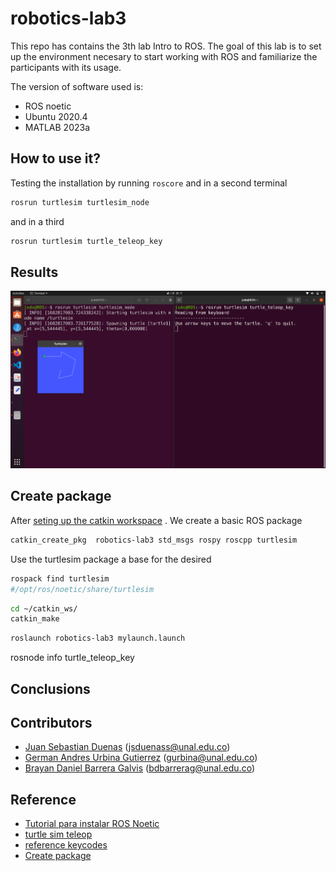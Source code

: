 # robotics-lab3
This repo has contains the 3th lab Intro to ROS. The goal of this lab is to set up the environment necesary to start working with ROS and familiarize the participants with its usage.

The version of software used is:
- ROS noetic  
- Ubuntu 2020.4 
- MATLAB 2023a

## How to use it?
Testing the installation by running `roscore` and in a second terminal

```bash
rosrun turtlesim turtlesim_node
```

and in a third

```bash
rosrun turtlesim turtle_teleop_key 
```

## Results
![turtlesim](./media/turtlesim.png)

## Create package
After [seting up the catkin workspace](http://wiki.ros.org/catkin/Tutorials/create_a_workspace) . We create a basic ROS package

```bash
catkin_create_pkg  robotics-lab3 std_msgs rospy roscpp turtlesim
```

Use the turtlesim package a base for the desired 

```bash
rospack find turtlesim 
#/opt/ros/noetic/share/turtlesim
```


```bash
cd ~/catkin_ws/
catkin_make
```

```bash
roslaunch robotics-lab3 mylaunch.launch 
```

rosnode  info turtle_teleop_key

## Conclusions 

## Contributors
- [Juan Sebastian Duenas](https://github.com/jsduenass) (jsduenass@unal.edu.co)
- [German Andres Urbina Gutierrez](https://github.com/gurbinaUn)  (gurbina@unal.edu.co)
- [Brayan Daniel Barrera Galvis](https://github.com/brayandan) (bdbarrerag@unal.edu.co)

## Reference
- [Tutorial para instalar ROS Noetic](https://github.com/fegonzalez7/rob_unal_clase2)
- [turtle sim teleop](https://docs.ros.org/en/melodic/api/turtlesim/html/teleop__turtle__key_8cpp_source.html)
- [reference keycodes](https://css-tricks.com/snippets/javascript/javascript-keycodes/)
- [Create package](http://wiki.ros.org/ROS/Tutorials/WritingPublisherSubscriber%28c%2B%2B%29)
